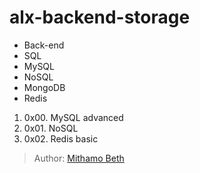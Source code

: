 # alx-backend-storage
* Back-end
* SQL
* MySQL
* NoSQL
* MongoDB
* Redis

1. 0x00. MySQL advanced
2. 0x01. NoSQL
3. 0x02. Redis basic

> Author: [Mithamo Beth](https://www.mithamo.tech)

